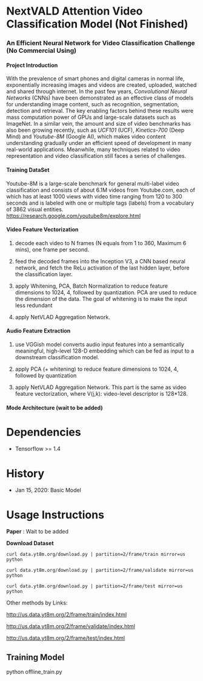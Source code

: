 # NextVALD Attention Video Classification Model  (Not Finished)
### **An Efficient Neural Network for Video Classification Challenge (No Commercial Using)**
#### Project Introduction
With the prevalence of smart phones and digital cameras in normal life, exponentially increasing images and videos are created, uploaded, watched and shared through internet. In the past few years, _Convolutional Neural Networks_ (CNNs) have been demonstrated as an effective class of models for understanding image content, such as recognition, segmentation, detection and retrieval. The key enabling factors behind these results were mass computation power of GPUs and large-scale datasets such as ImageNet. In a similar vein, the amount and size of video benchmarks has also been growing recently, such as _UCF101_ (UCF), _Kinetics-700_ (Deep Mind) and _Youtube-8M_ (Google AI), which makes video content understanding gradually under an efficient speed of development in many real-world applications. Meanwhile, many techniques related to video representation and video classification still faces a series of challenges.

#### Training DataSet
Youtube-8M is a large-scale benchmark for general multi-label video classification and consists of about 6.1M videos from Youtube.com, each of which has at least 1000 views with video time ranging from 120 to 300 seconds and is labeled with one or multiple tags (labels) from a vocabulary of 3862 visual entities. 
https://research.google.com/youtube8m/explore.html


#### Video Feature Vectorization
1.	decode each video to N frames (N equals from 1 to 360, Maximum 6 mins), one frame per second.

2.	feed the decoded frames into the Inception V3, a CNN based neural network, and fetch the ReLu activation of the last hidden layer, before the classification layer.

3. apply Whitening, PCA, Batch Normalization to reduce feature dimensions to 1024, 4, followed by quantization. PCA are used to reduce the dimension of the data. The goal of whitening is to make the input less redundant
4. apply NetVLAD Aggregation Network.


#### Audio Feature Extraction
1.	use VGGish model converts audio input features into a semantically meaningful, high-level 128-D embedding which can be fed as input to a downstream classification model.

2.	apply PCA (+ whitening) to reduce feature dimensions to 1024, 4, followed by quantization

3.	apply NetVLAD Aggregation Network. This part is the same as video feature vectorization, where V(j,k): video-level descriptor is 128*128. 	

#### Mode Architecture (wait to be added)


# Dependencies
- Tensorflow >= 1.4


# History
- Jan 15, 2020: Basic Model



# Usage Instructions

**Paper** : Wait to be added


**Download Dataset** 

``curl data.yt8m.org/download.py | partition=2/frame/train mirror=us python ``

``curl data.yt8m.org/download.py | partition=2/frame/validate mirror=us python ``

``curl data.yt8m.org/download.py | partition=2/frame/test mirror=us python``

Other methods by Links:

http://us.data.yt8m.org/2/frame/train/index.html  

http://us.data.yt8m.org/2/frame/validate/index.html  

http://us.data.yt8m.org/2/frame/test/index.html 


## **Training Model**
python offline_train.py
